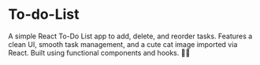 # To-do-List
A simple React To-Do List app to add, delete, and reorder tasks. Features a clean UI, smooth task management, and a cute cat image imported via React. Built using functional components and hooks. 🚀🐱
